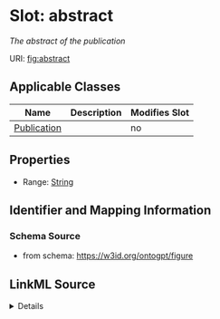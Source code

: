 

# Slot: abstract


_The abstract of the publication_



URI: [fig:abstract](http://w3id.org/ontogpt/figure-templateabstract)



<!-- no inheritance hierarchy -->





## Applicable Classes

| Name | Description | Modifies Slot |
| --- | --- | --- |
| [Publication](Publication.md) |  |  no  |







## Properties

* Range: [String](String.md)





## Identifier and Mapping Information







### Schema Source


* from schema: https://w3id.org/ontogpt/figure




## LinkML Source

<details>
```yaml
name: abstract
description: The abstract of the publication
from_schema: https://w3id.org/ontogpt/figure
rank: 1000
alias: abstract
owner: Publication
domain_of:
- Publication
range: string

```
</details>